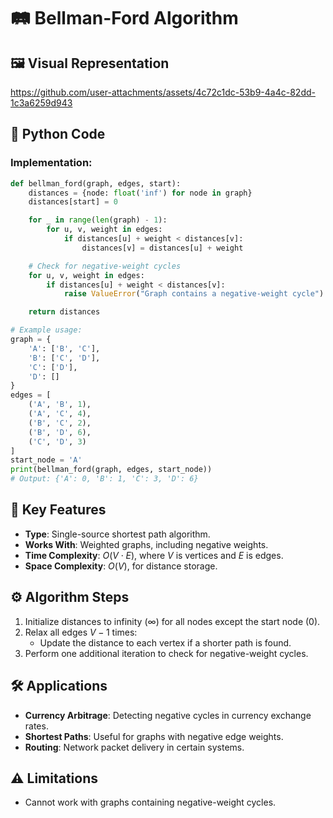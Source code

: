 # 🛤️ Bellman-Ford Algorithm

## 🖼️ Visual Representation

https://github.com/user-attachments/assets/4c72c1dc-53b9-4a4c-82dd-1c3a6259d943


## 🐍 Python Code
### Implementation:
```python
def bellman_ford(graph, edges, start):
    distances = {node: float('inf') for node in graph}
    distances[start] = 0

    for _ in range(len(graph) - 1):
        for u, v, weight in edges:
            if distances[u] + weight < distances[v]:
                distances[v] = distances[u] + weight

    # Check for negative-weight cycles
    for u, v, weight in edges:
        if distances[u] + weight < distances[v]:
            raise ValueError("Graph contains a negative-weight cycle")

    return distances

# Example usage:
graph = {
    'A': ['B', 'C'],
    'B': ['C', 'D'],
    'C': ['D'],
    'D': []
}
edges = [
    ('A', 'B', 1),
    ('A', 'C', 4),
    ('B', 'C', 2),
    ('B', 'D', 6),
    ('C', 'D', 3)
]
start_node = 'A'
print(bellman_ford(graph, edges, start_node))
# Output: {'A': 0, 'B': 1, 'C': 3, 'D': 6}
````

## 🔑 Key Features

* **Type**: Single-source shortest path algorithm.
* **Works With**: Weighted graphs, including negative weights.
* **Time Complexity**: $O(V \cdot E)$, where $V$ is vertices and $E$ is edges.
* **Space Complexity**: $O(V)$, for distance storage.

## ⚙️ Algorithm Steps

1. Initialize distances to infinity ($\infty$) for all nodes except the start node ($0$).
2. Relax all edges $V - 1$ times:
   * Update the distance to each vertex if a shorter path is found.
3. Perform one additional iteration to check for negative-weight cycles.

## 🛠️ Applications
* **Currency Arbitrage**: Detecting negative cycles in currency exchange rates.
* **Shortest Paths**: Useful for graphs with negative edge weights.
* **Routing**: Network packet delivery in certain systems.

## ⚠️ Limitations
* Cannot work with graphs containing negative-weight cycles.

